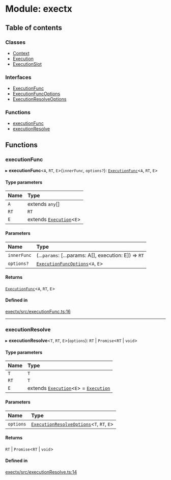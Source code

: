 # Module: exectx

## Table of contents

### Classes

- [Context](../wiki/exectx.Context)
- [Execution](../wiki/exectx.Execution)
- [ExecutionSlot](../wiki/exectx.ExecutionSlot)

### Interfaces

- [ExecutionFunc](../wiki/exectx.ExecutionFunc)
- [ExecutionFuncOptions](../wiki/exectx.ExecutionFuncOptions)
- [ExecutionResolveOptions](../wiki/exectx.ExecutionResolveOptions)

### Functions

- [executionFunc](../wiki/exectx#executionfunc)
- [executionResolve](../wiki/exectx#executionresolve)

## Functions

### executionFunc

▸ **executionFunc**<`A`, `RT`, `E`\>(`innerFunc`, `options?`): [`ExecutionFunc`](../wiki/exectx.ExecutionFunc)<`A`, `RT`, `E`\>

#### Type parameters

| Name | Type |
| :------ | :------ |
| `A` | extends `any`[] |
| `RT` | `RT` |
| `E` | extends [`Execution`](../wiki/exectx.Execution)<`E`\> |

#### Parameters

| Name | Type |
| :------ | :------ |
| `innerFunc` | (...`params`: [...params: A[], execution: E]) => `RT` |
| `options?` | [`ExecutionFuncOptions`](../wiki/exectx.ExecutionFuncOptions)<`A`, `E`\> |

#### Returns

[`ExecutionFunc`](../wiki/exectx.ExecutionFunc)<`A`, `RT`, `E`\>

#### Defined in

[exectx/src/executionFunc.ts:16](https://github.com/ludvigalden/exectx/blob/0f41d8f/packages/exectx/src/executionFunc.ts#L16)

___

### executionResolve

▸ **executionResolve**<`T`, `RT`, `E`\>(`options`): `RT` \| `Promise`<`RT` \| `void`\>

#### Type parameters

| Name | Type |
| :------ | :------ |
| `T` | `T` |
| `RT` | `T` |
| `E` | extends [`Execution`](../wiki/exectx.Execution)<`E`\> = [`Execution`](../wiki/exectx.Execution) |

#### Parameters

| Name | Type |
| :------ | :------ |
| `options` | [`ExecutionResolveOptions`](../wiki/exectx.ExecutionResolveOptions)<`T`, `RT`, `E`\> |

#### Returns

`RT` \| `Promise`<`RT` \| `void`\>

#### Defined in

[exectx/src/executionResolve.ts:14](https://github.com/ludvigalden/exectx/blob/0f41d8f/packages/exectx/src/executionResolve.ts#L14)
